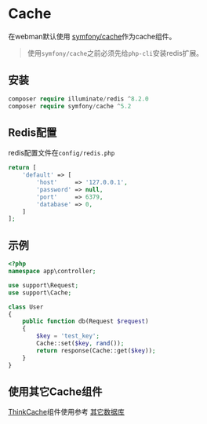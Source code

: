 # Cache

在webman默认使用 [symfony/cache](https://github.com/symfony/cache)作为cache组件。

> 使用`symfony/cache`之前必须先给`php-cli`安装redis扩展。

## 安装
```php
composer require illuminate/redis ^8.2.0
composer require symfony/cache ^5.2
```

## Redis配置
redis配置文件在`config/redis.php`
```php
return [
    'default' => [
        'host'     => '127.0.0.1',
        'password' => null,
        'port'     => 6379,
        'database' => 0,
    ]
];
```

## 示例
```php
<?php
namespace app\controller;

use support\Request;
use support\Cache;

class User
{
    public function db(Request $request)
    {
        $key = 'test_key';
        Cache::set($key, rand());
        return response(Cache::get($key));
    }
}
```

## 使用其它Cache组件

[ThinkCache](https://github.com/top-think/think-cache)组件使用参考 [其它数据库](db/others.md#ThinkCache)
